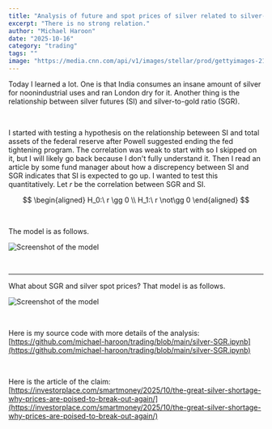 ```yaml
---
title: "Analysis of future and spot prices of silver related to silver-gold ratio"
excerpt: "There is no strong relation."
author: "Michael Haroon"
date: "2025-10-16"
category: "trading"
tags: ""
image: "https://media.cnn.com/api/v1/images/stellar/prod/gettyimages-2199670255.jpg?c=original"
---
```

Today I learned a lot. One is that India consumes an insane amount of silver for noonindustrial uses and ran London dry for it. Another thing is the relationship between silver futures (SI) and silver-to-gold ratio (SGR).

&nbsp;

I started with testing a hypothesis on the relationship beteween SI and total assets of the federal reserve after Powell suggested ending the fed tightening program. The correlation was weak to start with so I skipped on it, but I will likely go back because I don't fully understand it. Then I read an article by some fund manager about how a discrepency between SI and SGR indicates that SI is expected to go up. I wanted to test this quantitatively. Let $r$ be the correlation between SGR and SI.

$$
\begin{aligned}
H_0:\ r \gg 0 \\
H_1:\ r \not\gg 0
\end{aligned}
$$


&nbsp;

The model is as follows.

![Screenshot of the model](futures.png)

&nbsp;

---

What about SGR and silver spot prices? That model is as follows.

![Screenshot of the model](/spot.png)

&nbsp;

Here is my source code with more details of the analysis: [https://github.com/michael-haroon/trading/blob/main/silver-SGR.ipynb](https://github.com/michael-haroon/trading/blob/main/silver-SGR.ipynb)

&nbsp;

Here is the article of the claim: [https://investorplace.com/smartmoney/2025/10/the-great-silver-shortage-why-prices-are-poised-to-break-out-again/](https://investorplace.com/smartmoney/2025/10/the-great-silver-shortage-why-prices-are-poised-to-break-out-again/)